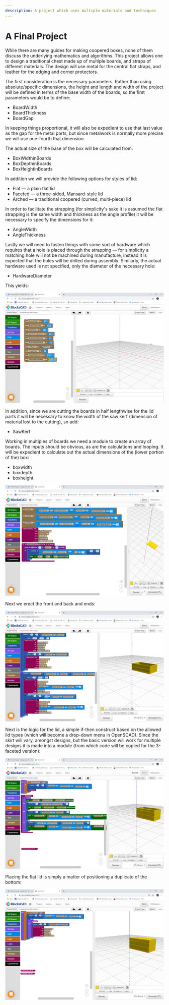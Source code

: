 ```yaml
---
description: A project which uses multiple materials and techniques
---
```


# A Final Project

While there are many guides for making coopered boxes, none of them discuss the underlying mathematics and algorithms. This project allows one to design a traditional chest made up of multiple boards, and straps of different materials. The design will use metal for the central flat straps, and leather for the edging and corner protectors.

The first consideration is the necessary parameters. Rather than using absolute/specific dimensions, the height and length and width of the project will be defined in terms of the base width of the boards, so the first parameters would be to define:

* BoardWidth
* BoardThickness
* BoardGap

In keeping things proportional, it will also be expedient to use that last value as the gap for the metal parts, but since metalwork is normally more precise we will use one-fourth that dimension.

The actual size of the base of the box will be calculated from:

* BoxWidthinBoards
* BoxDepthinBoards
* BoxHeightinBoards

In addition we will provide the following options for styles of lid:

* Flat — a plain flat lid
* Faceted — a three-sided, Mansard-style lid
* Arched — a traditional coopered \(curved, multi-piece\) lid

In order to facilitate the strapping \(for simplicity's sake it is assumed the flat strapping is the same width and thickness as the angle profile\) it will be necessary to specify the dimensions for it:

* AngleWidth
* AngleThickness

Lastly we will need to fasten things with some sort of hardware which requires that a hole is placed through the strapping — for simplicity a matching hole will not be machined during manufacture, instead it is expected that the holes will be drilled during assembly. Similarly, the actual hardware used is not specified, only the diameter of the necessary hole:

* HardwareDiameter

This yields:

![](.gitbook/assets/blockscad-final-project-variables.PNG)

In addition, since we are cutting the boards in half lengthwise for the lid parts it will be necessary to know the width of the saw kerf \(dimension of material lost to the cutting\), so add:

* SawKerf

Working in multiples of boards we need a module to create an array of boards. The inputs should be obvious, as are the calculations and looping. It will be expedient to calculate out the actual dimensions of the \(lower portion of the\) box:

* boxwidth
* boxdepth
* boxheight

![](.gitbook/assets/blockscad-final-project-makeboardarry.PNG)

Next we erect the front and back and ends:

![](.gitbook/assets/blockscad-final-project-front-and-back-and-ends.PNG)

Next is the logic for the lid, a simple if-then construct based on the allowed lid types \(which will become a drop-down menu in OpenSCAD\). Since the skirt will vary, amongst designs, but the basic version will work for multiple designs it is made into a module \(from which code will be copied for the 3-faceted version\):

![](.gitbook/assets/blockscad-final-project-makelidskirt.PNG)

Placing the flat lid is simply a matter of positioning a duplicate of the bottom:

![](.gitbook/assets/blockscad-final-project-lid-flat.PNG)

